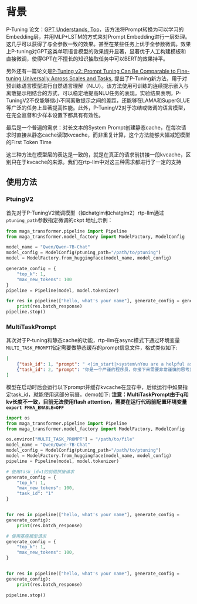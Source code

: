 # 背景
P-Tuning 论文：[GPT Understands, Too](https://arxiv.org/abs/2103.10385)，该方法将Prompt转换为可以学习的Embedding层，并用MLP+LSTM的方式来对Prompt Embedding进行一层处理。这几乎可以获得了与全参数一致的效果。甚至在某些任务上优于全参数微调。效果上P-tuning对GPT这类单项语言模型的效果提升显著，显著优于人工构建模板和直接微调，使得GPT在不擅长的知识抽取任务中可以BERT的效果持平。

另外还有一篇论文是[P-Tuning v2: Prompt Tuning Can Be Comparable to Fine-tuning Universally Across Scales and Tasks](https://arxiv.org/pdf/2110.07602.pdf), 提出了P-Tuning新方法，用于对预训练语言模型进行自然语言理解（NLU）。该方法使用可训练的连续提示嵌入与离散提示相结合的方式，可以稳定地提高NLU任务的表现。实验结果表明，P-TuningV2不仅能够缩小不同离散提示之间的差距，还能够在LAMA和SuperGLUE等广泛的任务上显著提高性能。此外，P-TuningV2对于冻结或微调的语言模型，在完全监督和少样本设置下都具有有效性。

最后是一个普遍的需求：对长文本的System Prompt创建静态cache，在每次请求时直接从静态cache读取kvcache，而非重复计算，这个方法能够大幅减短模型的First Token Time

这三种方法在模型层的表达是一致的，就是在真正的请求前拼接一段kvcache，区别只在于kvcache的来源。我们在rtp-llm中对这三种需求都进行了一定的支持

## 使用方法
### PtuingV2
首先对于P-TuningV2微调模型（如chatglm和chatglm2）rtp-llm通过`ptuning_path`参数指定微调的ckpt 地址,示例：
``` python
from maga_transformer.pipeline import Pipeline
from maga_transformer.model_factory import ModelFactory, ModelConfig

model_name = "Qwen/Qwen-7B-Chat"
model_config = ModelConfig(ptuning_path="/path/to/ptuning")
model = ModelFactory.from_huggingface(model_name, model_config)

generate_config = {
    "top_k": 1,
    "max_new_tokens": 100
}
pipeline = Pipeline(model, model.tokenizer)

for res in pipeline(["hello, what's your name"], generate_config = generate_config):
    print(res.batch_response)
pipeline.stop()

```
### MultiTaskPrompt
其次对于P-tuning和静态cache的功能，rtp-llm在async模式下通过环境变量`MULTI_TASK_PROMPT`指定需要做静态缓存的prompt信息文件，格式类似如下:
``` json
[
    {"task_id": 1, "prompt": " <|im_start|>system\nYou are a helpful assistant.<|im_end|>\n<|im_start|>"},
    {"task_id": 2, "prompt": "你是一个严谨的程序员，你接下来需要非常谨慎的思考并回答以下问题:"}
]
```
模型在启动时后会运行以下prompt并缓存kvcache在显存中，后续运行中如果指定task_id，就能使用这部分前缀，demo如下:
**注意：MultiTaskPrompt由于q和kv长度不一致，目前无法使用flash attention，需要在运行代码前配置环境变量`export FMHA_ENABLE=OFF`**

``` python
import os
from maga_transformer.pipeline import Pipeline
from maga_transformer.model_factory import ModelFactory, ModelConfig

os.environ["MULTI_TASK_PROMPT"] = "/path/to/file"
model_name = "Qwen/Qwen-7B-Chat"
model_config = ModelConfig(ptuning_path="/path/to/ptuning")
model = ModelFactory.from_huggingface(model_name, model_config)
pipeline = Pipeline(model, model.tokenizer)

# 使用task_id=1的前缀拼接请求
generate_config = {
    "top_k": 1,
    "max_new_tokens": 100,
    "task_id": "1"
}


for res in pipeline(["hello, what's your name"], generate_config = 
generate_config):
    print(res.batch_response)

# 使用基座模型请求
generate_config = {
    "top_k": 1,
    "max_new_tokens": 100,
}


for res in pipeline(["hello, what's your name"], generate_config = 
generate_config):
    print(res.batch_response)

pipeline.stop()

```